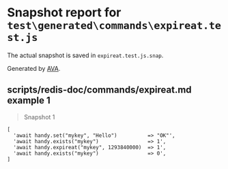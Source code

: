 # Snapshot report for `test\generated\commands\expireat.test.js`

The actual snapshot is saved in `expireat.test.js.snap`.

Generated by [AVA](https://ava.li).

## scripts/redis-doc/commands/expireat.md example 1

> Snapshot 1

    [
      'await handy.set("mykey", "Hello")          => "OK"',
      'await handy.exists("mykey")                => 1',
      'await handy.expireat("mykey", 1293840000)  => 1',
      'await handy.exists("mykey")                => 0',
    ]
